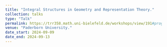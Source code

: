 ```yaml
---
title: "Integral Structures in Geometry and Representation Theory."
collection: talks
type: "Talk"
permalink: https://trr358.math.uni-bielefeld.de/workshops/view/191#programme
venue: "Paderborn University."
date_start: 2024-09-09
date_end: 2024-09-13
---
```

